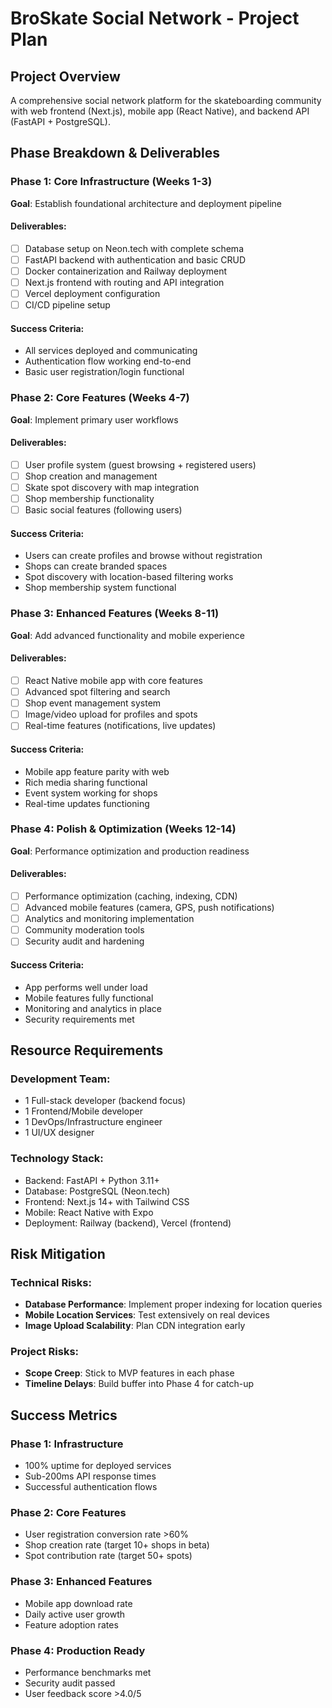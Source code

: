 # BroSkate Social Network - Project Plan

## Project Overview
A comprehensive social network platform for the skateboarding community with web frontend (Next.js), mobile app (React Native), and backend API (FastAPI + PostgreSQL).

## Phase Breakdown & Deliverables

### Phase 1: Core Infrastructure (Weeks 1-3)
**Goal**: Establish foundational architecture and deployment pipeline

#### Deliverables:
- [ ] Database setup on Neon.tech with complete schema
- [ ] FastAPI backend with authentication and basic CRUD
- [ ] Docker containerization and Railway deployment
- [ ] Next.js frontend with routing and API integration
- [ ] Vercel deployment configuration
- [ ] CI/CD pipeline setup

#### Success Criteria:
- All services deployed and communicating
- Authentication flow working end-to-end
- Basic user registration/login functional

### Phase 2: Core Features (Weeks 4-7)
**Goal**: Implement primary user workflows

#### Deliverables:
- [ ] User profile system (guest browsing + registered users)
- [ ] Shop creation and management
- [ ] Skate spot discovery with map integration
- [ ] Shop membership functionality
- [ ] Basic social features (following users)

#### Success Criteria:
- Users can create profiles and browse without registration
- Shops can create branded spaces
- Spot discovery with location-based filtering works
- Shop membership system functional

### Phase 3: Enhanced Features (Weeks 8-11)
**Goal**: Add advanced functionality and mobile experience

#### Deliverables:
- [ ] React Native mobile app with core features
- [ ] Advanced spot filtering and search
- [ ] Shop event management system
- [ ] Image/video upload for profiles and spots
- [ ] Real-time features (notifications, live updates)

#### Success Criteria:
- Mobile app feature parity with web
- Rich media sharing functional
- Event system working for shops
- Real-time updates functioning

### Phase 4: Polish & Optimization (Weeks 12-14)
**Goal**: Performance optimization and production readiness

#### Deliverables:
- [ ] Performance optimization (caching, indexing, CDN)
- [ ] Advanced mobile features (camera, GPS, push notifications)
- [ ] Analytics and monitoring implementation
- [ ] Community moderation tools
- [ ] Security audit and hardening

#### Success Criteria:
- App performs well under load
- Mobile features fully functional
- Monitoring and analytics in place
- Security requirements met

## Resource Requirements

### Development Team:
- 1 Full-stack developer (backend focus)
- 1 Frontend/Mobile developer
- 1 DevOps/Infrastructure engineer
- 1 UI/UX designer

### Technology Stack:
- Backend: FastAPI + Python 3.11+
- Database: PostgreSQL (Neon.tech)
- Frontend: Next.js 14+ with Tailwind CSS
- Mobile: React Native with Expo
- Deployment: Railway (backend), Vercel (frontend)

## Risk Mitigation

### Technical Risks:
- **Database Performance**: Implement proper indexing for location queries
- **Mobile Location Services**: Test extensively on real devices
- **Image Upload Scalability**: Plan CDN integration early

### Project Risks:
- **Scope Creep**: Stick to MVP features in each phase
- **Timeline Delays**: Build buffer into Phase 4 for catch-up

## Success Metrics

### Phase 1: Infrastructure
- 100% uptime for deployed services
- Sub-200ms API response times
- Successful authentication flows

### Phase 2: Core Features
- User registration conversion rate >60%
- Shop creation rate (target 10+ shops in beta)
- Spot contribution rate (target 50+ spots)

### Phase 3: Enhanced Features
- Mobile app download rate
- Daily active user growth
- Feature adoption rates

### Phase 4: Production Ready
- Performance benchmarks met
- Security audit passed
- User feedback score >4.0/5